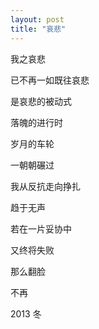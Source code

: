 ```yaml
---
layout: post
title: "哀悲"
---
```



我之哀悲
 
已不再一如既往哀悲
 
是哀悲的被动式
 
落魄的进行时
 
 
 
 
岁月的车轮
 
一朝朝碾过
 
我从反抗走向挣扎
 
趋于无声
 
 
 
 
若在一片妥协中
 
又终将失败
 
那么翻脸
 
不再


2013  冬